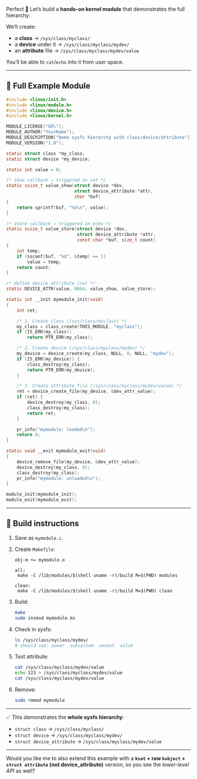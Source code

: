 Perfect 🚀 Let’s build a **hands-on kernel module** that demonstrates the full hierarchy:

We’ll create:

* a **class** → `/sys/class/myclass/`
* a **device** under it → `/sys/class/myclass/mydev/`
* an **attribute** file → `/sys/class/myclass/mydev/value`

You’ll be able to `cat`/`echo` into it from user space.

---

## 🔹 Full Example Module

```c
#include <linux/init.h>
#include <linux/module.h>
#include <linux/device.h>
#include <linux/kernel.h>

MODULE_LICENSE("GPL");
MODULE_AUTHOR("YourName");
MODULE_DESCRIPTION("Demo sysfs hierarchy with class/device/attribute");
MODULE_VERSION("1.0");

static struct class *my_class;
static struct device *my_device;

static int value = 0;

/* show callback → triggered on cat */
static ssize_t value_show(struct device *dev,
                          struct device_attribute *attr,
                          char *buf)
{
    return sprintf(buf, "%d\n", value);
}

/* store callback → triggered on echo */
static ssize_t value_store(struct device *dev,
                           struct device_attribute *attr,
                           const char *buf, size_t count)
{
    int temp;
    if (sscanf(buf, "%d", &temp) == 1)
        value = temp;
    return count;
}

/* define device attribute (rw) */
static DEVICE_ATTR(value, 0664, value_show, value_store);

static int __init mymodule_init(void)
{
    int ret;

    /* 1. Create class (/sys/class/myclass) */
    my_class = class_create(THIS_MODULE, "myclass");
    if (IS_ERR(my_class))
        return PTR_ERR(my_class);

    /* 2. Create device (/sys/class/myclass/mydev) */
    my_device = device_create(my_class, NULL, 0, NULL, "mydev");
    if (IS_ERR(my_device)) {
        class_destroy(my_class);
        return PTR_ERR(my_device);
    }

    /* 3. Create attribute file (/sys/class/myclass/mydev/value) */
    ret = device_create_file(my_device, &dev_attr_value);
    if (ret) {
        device_destroy(my_class, 0);
        class_destroy(my_class);
        return ret;
    }

    pr_info("mymodule: loaded\n");
    return 0;
}

static void __exit mymodule_exit(void)
{
    device_remove_file(my_device, &dev_attr_value);
    device_destroy(my_class, 0);
    class_destroy(my_class);
    pr_info("mymodule: unloaded\n");
}

module_init(mymodule_init);
module_exit(mymodule_exit);
```

---

## 🔹 Build instructions

1. Save as `mymodule.c`.

2. Create `Makefile`:

   ```make
   obj-m += mymodule.o

   all:
   	make -C /lib/modules/$(shell uname -r)/build M=$(PWD) modules

   clean:
   	make -C /lib/modules/$(shell uname -r)/build M=$(PWD) clean
   ```

3. Build:

   ```bash
   make
   sudo insmod mymodule.ko
   ```

4. Check in sysfs:

   ```bash
   ls /sys/class/myclass/mydev/
   # should see: power  subsystem  uevent  value
   ```

5. Test attribute:

   ```bash
   cat /sys/class/myclass/mydev/value
   echo 123 > /sys/class/myclass/mydev/value
   cat /sys/class/myclass/mydev/value
   ```

6. Remove:

   ```bash
   sudo rmmod mymodule
   ```

---

✅ This demonstrates the **whole sysfs hierarchy**:

* `struct class` → `/sys/class/myclass/`
* `struct device` → `/sys/class/myclass/mydev/`
* `struct device_attribute` → `/sys/class/myclass/mydev/value`

---

Would you like me to also extend this example with a **`kset` + raw `kobject` + `struct attribute` (not device_attribute)** version, so you see the *lower-level API* as well?
